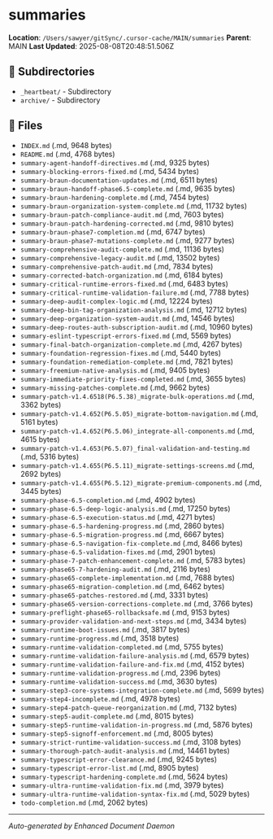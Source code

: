 # summaries

**Location**: `/Users/sawyer/gitSync/.cursor-cache/MAIN/summaries`
**Parent**: MAIN
**Last Updated**: 2025-08-08T20:48:51.506Z

## 📁 Subdirectories

- `_heartbeat/` - Subdirectory
- `archive/` - Subdirectory

## 📄 Files

- `INDEX.md` (.md, 9648 bytes)
- `README.md` (.md, 4768 bytes)
- `summary-agent-handoff-directives.md` (.md, 9325 bytes)
- `summary-blocking-errors-fixed.md` (.md, 5434 bytes)
- `summary-braun-documentation-updates.md` (.md, 6511 bytes)
- `summary-braun-handoff-phase6.5-complete.md` (.md, 9635 bytes)
- `summary-braun-hardening-complete.md` (.md, 7454 bytes)
- `summary-braun-organization-system-complete.md` (.md, 11732 bytes)
- `summary-braun-patch-compliance-audit.md` (.md, 7603 bytes)
- `summary-braun-patch-hardening-corrected.md` (.md, 9810 bytes)
- `summary-braun-phase7-completion.md` (.md, 6747 bytes)
- `summary-braun-phase7-mutations-complete.md` (.md, 9277 bytes)
- `summary-comprehensive-audit-complete.md` (.md, 11136 bytes)
- `summary-comprehensive-legacy-audit.md` (.md, 13502 bytes)
- `summary-comprehensive-patch-audit.md` (.md, 7834 bytes)
- `summary-corrected-batch-organization.md` (.md, 6184 bytes)
- `summary-critical-runtime-errors-fixed.md` (.md, 6483 bytes)
- `summary-critical-runtime-validation-failure.md` (.md, 7788 bytes)
- `summary-deep-audit-complex-logic.md` (.md, 12224 bytes)
- `summary-deep-bin-tag-organization-analysis.md` (.md, 12712 bytes)
- `summary-deep-organization-system-audit.md` (.md, 14546 bytes)
- `summary-deep-routes-auth-subscription-audit.md` (.md, 10960 bytes)
- `summary-eslint-typescript-errors-fixed.md` (.md, 5569 bytes)
- `summary-final-batch-organization-complete.md` (.md, 4267 bytes)
- `summary-foundation-regression-fixes.md` (.md, 5440 bytes)
- `summary-foundation-remediation-complete.md` (.md, 7821 bytes)
- `summary-freemium-native-analysis.md` (.md, 9405 bytes)
- `summary-immediate-priority-fixes-completed.md` (.md, 3655 bytes)
- `summary-missing-patches-complete.md` (.md, 9662 bytes)
- `summary-patch-v1.4.6518(P6.5.38)_migrate-bulk-operations.md` (.md, 3362 bytes)
- `summary-patch-v1.4.652(P6.5.05)_migrate-bottom-navigation.md` (.md, 5161 bytes)
- `summary-patch-v1.4.652(P6.5.06)_integrate-all-components.md` (.md, 4615 bytes)
- `summary-patch-v1.4.653(P6.5.07)_final-validation-and-testing.md` (.md, 5316 bytes)
- `summary-patch-v1.4.655(P6.5.11)_migrate-settings-screens.md` (.md, 2692 bytes)
- `summary-patch-v1.4.655(P6.5.12)_migrate-premium-components.md` (.md, 3445 bytes)
- `summary-phase-6.5-completion.md` (.md, 4902 bytes)
- `summary-phase-6.5-deep-logic-analysis.md` (.md, 17250 bytes)
- `summary-phase-6.5-execution-status.md` (.md, 4271 bytes)
- `summary-phase-6.5-hardening-progress.md` (.md, 2860 bytes)
- `summary-phase-6.5-migration-progress.md` (.md, 6667 bytes)
- `summary-phase-6.5-navigation-fix-complete.md` (.md, 8466 bytes)
- `summary-phase-6.5-validation-fixes.md` (.md, 2901 bytes)
- `summary-phase-7-patch-enhancement-complete.md` (.md, 5783 bytes)
- `summary-phase65-7-hardening-audit.md` (.md, 2116 bytes)
- `summary-phase65-complete-implementation.md` (.md, 7688 bytes)
- `summary-phase65-migration-completion.md` (.md, 6462 bytes)
- `summary-phase65-patches-restored.md` (.md, 3331 bytes)
- `summary-phase65-version-corrections-complete.md` (.md, 3766 bytes)
- `summary-preflight-phase65-rollbacksafe.md` (.md, 9153 bytes)
- `summary-provider-validation-and-next-steps.md` (.md, 3434 bytes)
- `summary-runtime-boot-issues.md` (.md, 3817 bytes)
- `summary-runtime-progress.md` (.md, 3518 bytes)
- `summary-runtime-validation-completed.md` (.md, 5755 bytes)
- `summary-runtime-validation-failure-analysis.md` (.md, 6579 bytes)
- `summary-runtime-validation-failure-and-fix.md` (.md, 4152 bytes)
- `summary-runtime-validation-progress.md` (.md, 2396 bytes)
- `summary-runtime-validation-success.md` (.md, 3630 bytes)
- `summary-step3-core-systems-integration-complete.md` (.md, 5699 bytes)
- `summary-step4-incomplete.md` (.md, 4978 bytes)
- `summary-step4-patch-queue-reorganization.md` (.md, 7132 bytes)
- `summary-step5-audit-complete.md` (.md, 8015 bytes)
- `summary-step5-runtime-validation-in-progress.md` (.md, 5876 bytes)
- `summary-step5-signoff-enforcement.md` (.md, 8005 bytes)
- `summary-strict-runtime-validation-success.md` (.md, 3108 bytes)
- `summary-thorough-patch-audit-analysis.md` (.md, 14461 bytes)
- `summary-typescript-error-clearance.md` (.md, 9245 bytes)
- `summary-typescript-error-list.md` (.md, 8905 bytes)
- `summary-typescript-hardening-complete.md` (.md, 5624 bytes)
- `summary-ultra-runtime-validation-fix.md` (.md, 3979 bytes)
- `summary-ultra-runtime-validation-syntax-fix.md` (.md, 5029 bytes)
- `todo-completion.md` (.md, 2062 bytes)

---

*Auto-generated by Enhanced Document Daemon*

